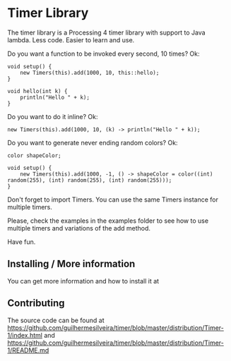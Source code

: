 # Timer Library

The timer library is a Processing 4 timer library with support to Java lambda. Less code. Easier to learn and use.

Do you want a function to be invoked every second, 10 times? Ok:

```
void setup() {
	new Timers(this).add(1000, 10, this::hello);
}

void hello(int k) {
	println("Hello " + k);
}
```

Do you want to do it inline? Ok:

```
new Timers(this).add(1000, 10, (k) -> println("Hello " + k));
```

Do you want to generate never ending random colors? Ok:

```
color shapeColor;

void setup() {
	new Timers(this).add(1000, -1, () -> shapeColor = color((int) random(255), (int) random(255), (int) random(255)));
}
```

Don't forget to import Timers. You can use the same Timers instance for multiple timers.

Please, check the examples in the examples folder to see how to use multiple timers and variations of the add method.

Have fun.

## Installing / More information

You can get more information and how to install it at 


## Contributing

The source code can be found at https://github.com/guilhermesilveira/timer/blob/master/distribution/Timer-1/index.html and https://github.com/guilhermesilveira/timer/blob/master/distribution/Timer-1/README.md

